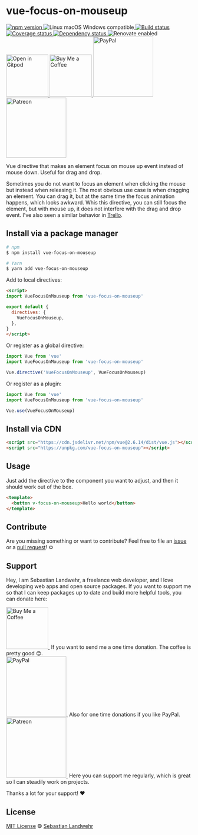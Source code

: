<!-- TITLE/ -->
# vue-focus-on-mouseup
<!-- /TITLE -->

<!-- BADGES/ -->
  <p>
    <a href="https://npmjs.org/package/vue-focus-on-mouseup">
      <img
        src="https://img.shields.io/npm/v/vue-focus-on-mouseup.svg"
        alt="npm version"
      >
    </a><img src="https://img.shields.io/badge/os-linux%20%7C%C2%A0macos%20%7C%C2%A0windows-blue" alt="Linux macOS Windows compatible"><a href="https://github.com/dword-design/vue-focus-on-mouseup/actions">
      <img
        src="https://github.com/dword-design/vue-focus-on-mouseup/workflows/build/badge.svg"
        alt="Build status"
      >
    </a><a href="https://codecov.io/gh/dword-design/vue-focus-on-mouseup">
      <img
        src="https://codecov.io/gh/dword-design/vue-focus-on-mouseup/branch/master/graph/badge.svg"
        alt="Coverage status"
      >
    </a><a href="https://david-dm.org/dword-design/vue-focus-on-mouseup">
      <img src="https://img.shields.io/david/dword-design/vue-focus-on-mouseup" alt="Dependency status">
    </a><img src="https://img.shields.io/badge/renovate-enabled-brightgreen" alt="Renovate enabled"><br/><a href="https://gitpod.io/#https://github.com/dword-design/vue-focus-on-mouseup">
      <img
        src="https://gitpod.io/button/open-in-gitpod.svg"
        alt="Open in Gitpod"
        width="114"
      >
    </a><a href="https://www.buymeacoffee.com/dword">
      <img
        src="https://www.buymeacoffee.com/assets/img/guidelines/download-assets-sm-2.svg"
        alt="Buy Me a Coffee"
        width="114"
      >
    </a><a href="https://paypal.me/SebastianLandwehr">
      <img
        src="https://sebastianlandwehr.com/images/paypal.svg"
        alt="PayPal"
        width="163"
      >
    </a><a href="https://www.patreon.com/dworddesign">
      <img
        src="https://sebastianlandwehr.com/images/patreon.svg"
        alt="Patreon"
        width="163"
      >
    </a>
</p>
<!-- /BADGES -->

<!-- DESCRIPTION/ -->
Vue directive that makes an element focus on mouse up event instead of mouse down. Useful for drag and drop.
<!-- /DESCRIPTION -->

Sometimes you do not want to focus an element when clicking the mouse but instead when releasing it. The most obvious use case is when dragging an element. You can drag it, but at the same time the focus animation happens, which looks awkward. Whis this directive, you can still focus the element, but with mouse up, it does not interfere with the drag and drop event. I've also seen a similar behavior in [Trello](https://trello.com).

<!-- INSTALL/ -->
## Install via a package manager

```bash
# npm
$ npm install vue-focus-on-mouseup

# Yarn
$ yarn add vue-focus-on-mouseup
```

Add to local directives:

```html
<script>
import VueFocusOnMouseup from 'vue-focus-on-mouseup'

export default {
  directives: {
    VueFocusOnMouseup,
  },
}
</script>
```

Or register as a global directive:

```js
import Vue from 'vue'
import VueFocusOnMouseup from 'vue-focus-on-mouseup'

Vue.directive('VueFocusOnMouseup', VueFocusOnMouseup)
```

Or register as a plugin:

```js
import Vue from 'vue'
import VueFocusOnMouseup from 'vue-focus-on-mouseup'

Vue.use(VueFocusOnMouseup)
```

## Install via CDN

```html
<script src="https://cdn.jsdelivr.net/npm/vue@2.6.14/dist/vue.js"></script>
<script src="https://unpkg.com/vue-focus-on-mouseup"></script>
```
<!-- /INSTALL -->

## Usage

Just add the directive to the component you want to adjust, and then it should work out of the box.

```html
<template>
  <button v-focus-on-mouseup>Hello world</button>
</template>
```

<!-- LICENSE/ -->
## Contribute

Are you missing something or want to contribute? Feel free to file an [issue](https://github.com/dword-design/vue-focus-on-mouseup/issues) or a [pull request](https://github.com/dword-design/vue-focus-on-mouseup/pulls)! ⚙️

## Support

Hey, I am Sebastian Landwehr, a freelance web developer, and I love developing web apps and open source packages. If you want to support me so that I can keep packages up to date and build more helpful tools, you can donate here:

<p>
  <a href="https://www.buymeacoffee.com/dword">
    <img
      src="https://www.buymeacoffee.com/assets/img/guidelines/download-assets-sm-2.svg"
      alt="Buy Me a Coffee"
      width="114"
    >
  </a>&nbsp;If you want to send me a one time donation. The coffee is pretty good 😊.<br/>
  <a href="https://paypal.me/SebastianLandwehr">
    <img
      src="https://sebastianlandwehr.com/images/paypal.svg"
      alt="PayPal"
      width="163"
    >
  </a>&nbsp;Also for one time donations if you like PayPal.<br/>
  <a href="https://www.patreon.com/dworddesign">
    <img
      src="https://sebastianlandwehr.com/images/patreon.svg"
      alt="Patreon"
      width="163"
    >
  </a>&nbsp;Here you can support me regularly, which is great so I can steadily work on projects.
</p>

Thanks a lot for your support! ❤️

## License

[MIT License](https://opensource.org/licenses/MIT) © [Sebastian Landwehr](https://sebastianlandwehr.com)
<!-- /LICENSE -->
